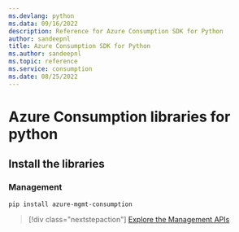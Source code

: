 ```yaml
---
ms.devlang: python
ms.data: 09/16/2022
description: Reference for Azure Consumption SDK for Python
author: sandeepnl
title: Azure Consumption SDK for Python
ms.author: sandeepnl
ms.topic: reference
ms.service: consumption
ms.date: 08/25/2022
---
```

# Azure Consumption libraries for python

## Install the libraries


### Management

```bash
pip install azure-mgmt-consumption
```
> [!div class="nextstepaction"]
> [Explore the Management APIs](/python/api/overview/azure/mgmt-consumption-readme)